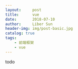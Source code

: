 ```yaml
---
layout:     post
title:      vue
date:       2018-07-10
author:     Liber Sun
header-img: img/post-basic.jpg
catalog: true
tags:
    - 前端框架
    - vue
---
```


todo
